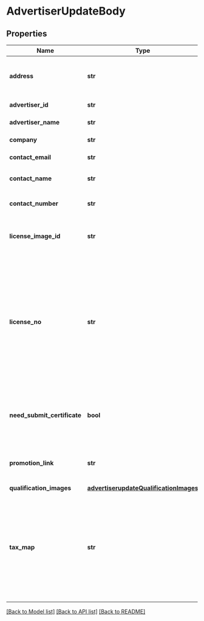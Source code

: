 # AdvertiserUpdateBody

## Properties
Name | Type | Description | Notes
------------ | ------------- | ------------- | -------------
**address** | **str** | Business address that is shown on receipts | [optional] 
**advertiser_id** | **str** | Ad account ID | [required] 
**advertiser_name** | **str** | Ad account name | [optional] 
**company** | **str** | Company name | [optional] 
**contact_email** | **str** | Contact email | [optional] 
**contact_name** | **str** | Name of the contact person | [optional] 
**contact_number** | **str** | Contact phone number | [optional] 
**license_image_id** | **str** | Image ID (&#x60;image_id&#x60;) of the business license | [optional] 
**license_no** | **str** | Business license number. This is required for ad accounts that are registered in the Chinese mainland, Hong Kong, or in countries Brazil and Mexico | [optional] 
**need_submit_certificate** | **bool** | Whether you want to submit the new certificate images for review | [optional] 
**promotion_link** | **str** | Promotion link. Length cannot exceed 255 characters | [optional] 
**qualification_images** | [**advertiserupdateQualificationImages**](advertiserupdateQualificationImages.md) |  | [optional] 
**tax_map** | **str** | Billing and invoicing tax number. Different countries use different tax number fields. France uses &#x60;vat&#x60;, and Brazil uses &#x60;tax_id&#x60; | [optional] 

[[Back to Model list]](../README.md#documentation-for-models) [[Back to API list]](../README.md#documentation-for-api-endpoints) [[Back to README]](../README.md)

